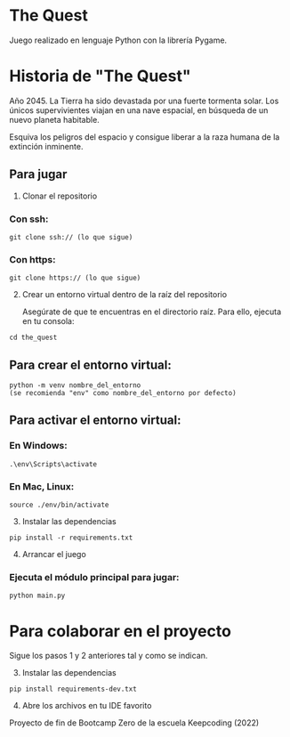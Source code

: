 
# The Quest
Juego realizado en lenguaje Python con la librería Pygame.



# Historia de "The Quest"
Año 2045. La Tierra ha sido devastada por una fuerte tormenta solar.
Los únicos supervivientes viajan en una nave espacial, en búsqueda 
de un nuevo planeta habitable. 

Esquiva los peligros del espacio y consigue liberar a la raza humana de la extinción inminente.


## Para jugar

1. Clonar el repositorio


### Con ssh:
````
git clone ssh:// (lo que sigue)
````
### Con https:
````
git clone https:// (lo que sigue)
````

2. Crear un entorno virtual dentro de la raíz del repositorio

    Asegúrate de que te encuentras en el directorio raíz. Para ello,
    ejecuta en tu consola:

````
cd the_quest
````

## Para crear el entorno virtual:

````
python -m venv nombre_del_entorno
(se recomienda "env" como nombre_del_entorno por defecto)
````

## Para activar el entorno virtual:

### En Windows:
````
.\env\Scripts\activate
````

### En Mac, Linux:
````
source ./env/bin/activate
````

3. Instalar las dependencias
````
pip install -r requirements.txt
````

4. Arrancar el juego

### Ejecuta el módulo principal para jugar:
````
python main.py
````

# Para colaborar en el proyecto

Sigue los pasos 1 y 2 anteriores tal y como se indican.

3. Instalar las dependencias

````
pip install requirements-dev.txt
````

4. Abre los archivos en tu IDE favorito


Proyecto de fin de Bootcamp Zero de la escuela Keepcoding (2022)